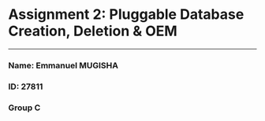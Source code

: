 # Assignment 2: Pluggable Database Creation, Deletion & OEM

---
### Name: Emmanuel MUGISHA
### ID: 27811
### Group C
